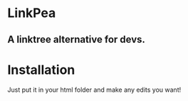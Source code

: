 # LinkPea
A linktree alternative for devs.
------
# Installation
Just put it in your html folder and make any edits you want!
